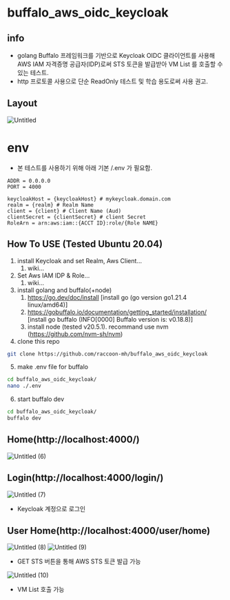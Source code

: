 # buffalo_aws_oidc_keycloak

## info

- golang Buffalo 프레임워크를 기반으로 Keycloak OIDC 클라이언트를 사용해 AWS IAM 자격증명 공급자(IDP)로써 STS 토큰을 발급받아 VM List 를 호출할 수 있는 테스트.
- http 프로토콜 사용으로 단순 ReadOnly 테스트 및 학습 용도로써 사용 권고.

## Layout

![Untitled](https://prod-files-secure.s3.us-west-2.amazonaws.com/38bddbad-e21c-41a3-9165-b6793bf3bc79/a76d5176-d225-46eb-a892-99c573209b37/Untitled.png)

# env

- 본 테스트를 사용하기 위해 아래 기본 /.env 가 필요함.

```
ADDR = 0.0.0.0 
PORT = 4000

keycloakHost = {keycloakHost} # mykeycloak.domain.com
realm = {realm} # Realm Name
client = {client} # Client Name (Aud)
clientSecret = {clientSecret} # client Secret
RoleArn = arn:aws:iam::{ACCT ID}:role/{Role NAME}
```

## How To USE (Tested Ubuntu 20.04)

1. install Keycloak and set Realm, Aws Client…
    1. wiki…
2. Set Aws IAM IDP & Role…
    1. wiki…
3. install golang and buffalo(+node)
    1. https://go.dev/doc/install [install go (go version go1.21.4 linux/amd64)]
    2. https://gobuffalo.io/documentation/getting_started/installation/ [install go buffalo (INFO[0000] Buffalo version is: v0.18.8)]
    3. install node (tested v20.5.1). recommand use nvm (https://github.com/nvm-sh/nvm)
4. clone this repo

```bash
git clone https://github.com/raccoon-mh/buffalo_aws_oidc_keycloak 
```

5. make .env file for  buffalo

```bash
cd buffalo_aws_oidc_keycloak/
nano ./.env
```

6. start buffalo dev

```bash
cd buffalo_aws_oidc_keycloak/
buffalo dev
```

## Home(http://localhost:4000/)
![Untitled (6)](https://github.com/raccoon-mh/buffalo_aws_oidc_keycloak/assets/130422754/ab166444-3900-4704-83cc-c7d977de43e0)


## Login(http://localhost:4000/login/)
![Untitled (7)](https://github.com/raccoon-mh/buffalo_aws_oidc_keycloak/assets/130422754/bd656689-2110-48f6-861f-3f08f9ca339a)
- Keycloak 계정으로 로그인

## User Home(http://localhost:4000/user/home)
![Untitled (8)](https://github.com/raccoon-mh/buffalo_aws_oidc_keycloak/assets/130422754/85c8e127-4759-446f-bb8e-0b29742f5be6)
![Untitled (9)](https://github.com/raccoon-mh/buffalo_aws_oidc_keycloak/assets/130422754/2f10e5dd-5226-4eeb-8b01-e8aff21467ae)
- GET STS 버튼을 통해 AWS STS 토큰 발급 가능

![Untitled (10)](https://github.com/raccoon-mh/buffalo_aws_oidc_keycloak/assets/130422754/b1b98225-a358-4f8a-93b5-5088b91d5889)
- VM List 호출 가능
